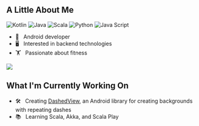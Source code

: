 <h2>A Little About Me</h2>

![Kotlin](https://img.shields.io/badge/Kotlin-Proficient-brightgreen)
![Java](https://img.shields.io/badge/Java-Proficient-brightgreen)
![Scala](https://img.shields.io/badge/Scala-Capable-yellowgreen)
![Python](https://img.shields.io/badge/Python-Familiar-yellow)
![Java Script](https://img.shields.io/badge/Java%20Script-Familiar-yellow)
<p>
  <ul>
    <li>📱&nbsp;&nbsp;&nbsp;Android developer</li>
    <li>🖥️&nbsp;&nbsp;&nbsp;Interested in backend technologies</li>
    <li>🏋️&nbsp;&nbsp;&nbsp;Passionate about fitness</li>
  </ul>
</p>



<p>
  
  <a href="https://github.com/MackHartley/MackHartley">
    <img src="https://github-readme-stats.vercel.app/api?username=MackHartley&count_private=true&show_icons=true&theme=dark" />
  </a>
</p>
<h2>What I'm Currently Working On</h2>
<p>
  <ul>
    <li>🛠️&nbsp;&nbsp;&nbsp;Creating <a href="https://github.com/MackHartley/DashedView">DashedView</a>, an Android library for creating backgrounds with repeating dashes</li>
    <li>📚&nbsp;&nbsp;&nbsp;Learning Scala, Akka, and Scala Play</li>
  </ul>
</p>
